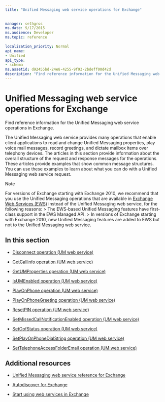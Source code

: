 ```yaml
---
title: "Unified Messaging web service operations for Exchange"
 
 
manager: sethgros
ms.date: 9/17/2015
ms.audience: Developer
ms.topic: reference
 
localization_priority: Normal
api_name:
- Unified
api_type:
- schema
ms.assetid: d92455bd-24e8-4255-9f93-2bdeff00d42d
description: "Find reference information for the Unified Messaging web service operations in Exchange."
---
```


# Unified Messaging web service operations for Exchange

Find reference information for the Unified Messaging web service operations in Exchange.
  
The Unified Messaging web service provides many operations that enable client applications to read and change Unified Messaging properties, play voice mail messages, record greetings, and dictate mailbox items over telephony devices. The articles in this section provide information about the overall structure of the request and response messages for the operations. These articles provide examples that show common message structures. You can use these examples to learn about what you can do with a Unified Messaging web service request.
  
> [!NOTE]
>  For versions of Exchange starting with Exchange 2010, we recommend that you use the Unified Messaging operations that are available in [Exchange Web Services (EWS)](http://msdn.microsoft.com/library/60285497-0c4e-4e51-84e1-34dd6d89a5d8%28Office.15%29.aspx) instead of the Unified Messaging web service, for the following reasons: >  The EWS-based Unified Messaging features have first-class support in the EWS Managed API. >  In versions of Exchange starting with Exchange 2010, new Unified Messaging features are added to EWS but not to the Unified Messaging web service. 
  
## In this section
<a name="bk_InThisSection"> </a>

- [Disconnect operation (UM web service)](disconnect-operation-um-web-service.md)
    
- [GetCallInfo operation (UM web service)](getcallinfo-operation-um-web-service.md)
    
- [GetUMProperties operation (UM web service)](getumproperties-operation-um-web-service.md)
    
- [IsUMEnabled operation (UM web service)](isumenabled-operation-um-web-service.md)
    
- [PlayOnPhone operation (UM web service)](playonphone-operation-um-web-service.md)
    
- [PlayOnPhoneGreeting operation (UM web service)](playonphonegreeting-operation-um-web-service.md)
    
- [ResetPIN operation (UM web service)](resetpin-operation-um-web-service.md)
    
- [SetMissedCallNotificationEnabled operation (UM web service)](setmissedcallnotificationenabled-operation-um-web-service.md)
    
- [SetOofStatus operation (UM web service)](setoofstatus-operation-um-web-service.md)
    
- [SetPlayOnPhoneDialString operation (UM web service)](setplayonphonedialstring-operation-um-web-service.md)
    
- [SetTelephoneAccessFolderEmail operation (UM web service)](settelephoneaccessfolderemail-operation-um-web-service.md)
    
## Additional resources
<a name="bk_addresources"> </a>

- [Unified Messaging web service reference for Exchange](unified-messaging-web-service-reference-for-exchange.md)
    
- [Autodiscover for Exchange](http://msdn.microsoft.com/library/da0f9402-4e35-42c7-a15e-1e9e4e966e8b%28Office.15%29.aspx)
    
- [Start using web services in Exchange](http://msdn.microsoft.com/library/e1b07a92-0595-4bf1-bd6b-c07e66a8c923%28Office.15%29.aspx)
    

